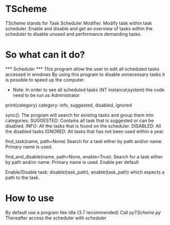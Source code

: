 # TScheme
TScheme stands for Task Scheduler Modifier. Modify task within task scheduler. Enable and disable and get an overview of tasks within the scheduler to disable unused and  performance demanding tasks.

# So what can it do?

*** Scheduler ***
This program allow the user to edit all scheduled tasks accessed in windows
By using this program to disable unnecessary tasks it is possible to speed up the computer.

*  Note: In order to see all scheduled tasks (NT instance\system) the code need to be run as Administrator

print(category)
    category: info, suggested, disabled, ignored
    
sync(): The program will search for existing tasks and group them into categories:
    SUGGESTED: Contains all task that is suggested or can be disabled.
    INFO:      All the tasks that is found on the scheduler.
    DISABLED:  All the disabled tasks
    IGNORED:   All tasks that has not been used within a year.

find_task(name, path=None)
    Search for a task either by path and/or name. Primary name is used.

find_and_disable(name, path=None, enable=True):
    Search for a task either by path and/or name. Primary name is used. Enable per default

Enable/Disable task:
    disable(task_path), enable(task_path) which expects a path to the task.

# How to use
By default use a program like idle (3.7 recommended)
Call $py TScheme.py$
Thereafter access the scheduler with $scheduler$
